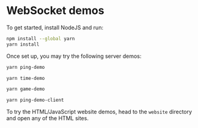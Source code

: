 # WebSocket demos

To get started, install NodeJS and run:

```bash
npm install --global yarn
yarn install
```

Once set up, you may try the following server demos:

```bash
yarn ping-demo
```

```bash
yarn time-demo
```

```bash
yarn game-demo
```

```bash
yarn ping-demo-client
```

To try the HTML/JavaScript website demos, head to the `website` directory and open any of the HTML sites.
